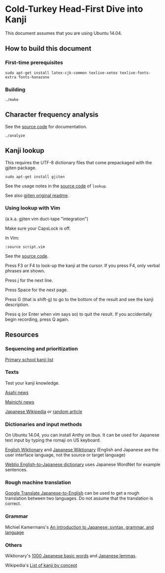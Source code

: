 # Cold-Turkey Head-First Dive into Kanji

This document assumes that you are using Ubuntu 14.04.

## How to build this document

### First-time prerequisites

```
sudo apt-get install latex-cjk-common texlive-xetex texlive-fonts-extra fonts-hanazono
```

### Building

```
./make
```

## Character frequency analysis

See the [source code](analyze) for documentation.

```
./analyze
```

## Kanji lookup

This requires the UTF-8 dictionary files
that come prepackaged with the gjiten package.

```
sudo apt-get install gjiten
```

See the usage notes in the [source code](lookup) of `lookup`.

See also [gjiten original readme](https://github.com/2ion/gjiten/blob/master/README.original).

### Using lookup with Vim

(a.k.a. gjiten vim duct-tape "integration")

Make sure your CapsLock is off.

In Vim:

```
:source script.vim
```

See the [source code](script.vim).

Press F3 or F4 to look-up the kanji at the cursor.
If you press F4, only verbal phrases are shown.

Press j for the next line.

Press Space for the next page.

Press G (that is shift-g) to go to the bottom of the result
and see the kanji description.

Press q (or Enter when vim says so) to quit the result.
If you accidentally begin recording, press Q again.

## Resources

### Sequencing and prioritization

[Primary school kanji list](https://en.wikipedia.org/wiki/Ky%C5%8Diku_kanji)

### Texts

Test your kanji knowledge.

[Asahi news](http://www.asahi.com/news/)

[Mainichi news](http://mainichi.jp/today/)

[Japanese Wikipedia](https://ja.wikipedia.org/wiki/%E3%83%A1%E3%82%A4%E3%83%B3%E3%83%9A%E3%83%BC%E3%82%B8)
or
[random article](https://ja.wikipedia.org/wiki/%E7%89%B9%E5%88%A5:%E3%81%8A%E3%81%BE%E3%81%8B%E3%81%9B%E8%A1%A8%E7%A4%BA)

### Dictionaries and input methods

On Ubuntu 14.04, you can install Anthy on Ibus.
It can be used for Japanese text input
by typing the romaji on US keyboard.

[English Wiktionary](https://en.wiktionary.org/wiki/)
and
[Japanese Wiktionary](https://ja.wiktionary.org/wiki/)
(English and Japanese are the user interface language,
not the source or target language)

[Weblio English-to-Japanese dictionary](http://ejje.weblio.jp/)
uses Japanese WordNet for example sentences.

### Rough machine translation

[Google Translate Japanese-to-English](https://translate.google.com/#ja/en/)
can be used to get a rough translation between two languages.
Do not assume that the translation is correct.

### Grammar

Michiel Kamermans's [An introduction to Japanese: syntax, grammar, and language](https://pomax.github.io/nrGrammar/)

### Others

Wiktionary's [1000 Japanese basic words](https://en.wiktionary.org/wiki/Appendix:1000_Japanese_basic_words)
and [Japanese lemmas](https://en.wiktionary.org/wiki/Category:Japanese_lemmas).

Wikipedia's [List of kanji by concept](https://en.wikipedia.org/wiki/List_of_kanji_by_concept)
